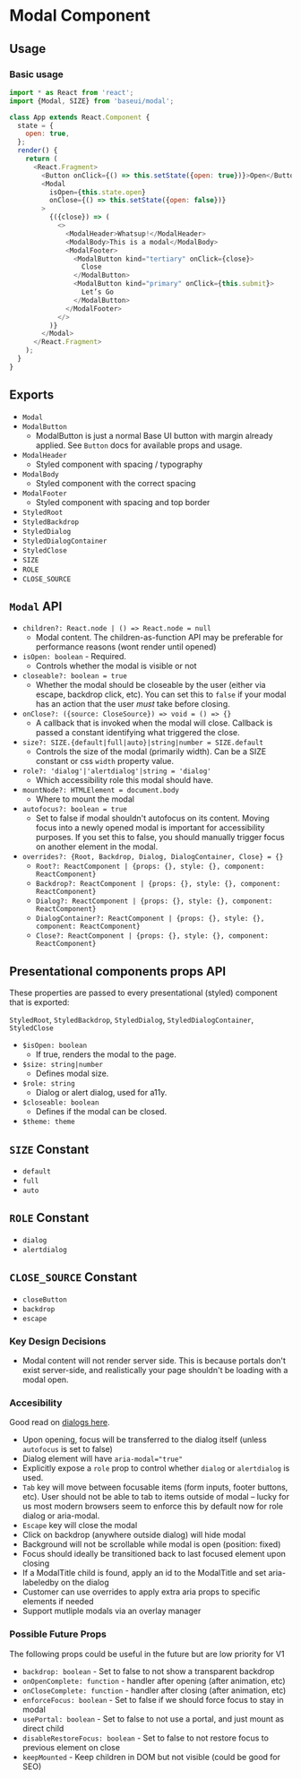# Modal Component

## Usage

### Basic usage

```javascript
import * as React from 'react';
import {Modal, SIZE} from 'baseui/modal';

class App extends React.Component {
  state = {
    open: true,
  };
  render() {
    return (
      <React.Fragment>
        <Button onClick={() => this.setState({open: true})}>Open</Button>
        <Modal
          isOpen={this.state.open}
          onClose={() => this.setState({open: false})}
        >
          {({close}) => (
            <>
              <ModalHeader>Whatsup!</ModalHeader>
              <ModalBody>This is a modal</ModalBody>
              <ModalFooter>
                <ModalButton kind="tertiary" onClick={close}>
                  Close
                </ModalButton>
                <ModalButton kind="primary" onClick={this.submit}>
                  Let’s Go
                </ModalButton>
              </ModalFooter>
            </>
          )}
        </Modal>
      </React.Fragment>
    );
  }
}
```

## Exports

* `Modal`
* `ModalButton`
  * ModalButton is just a normal Base UI button with margin already applied. See `Button` docs for available props and usage.
* `ModalHeader`
  * Styled component with spacing / typography
* `ModalBody`
  * Styled component with the correct spacing
* `ModalFooter`
  * Styled component with spacing and top border
* `StyledRoot`
* `StyledBackdrop`
* `StyledDialog`
* `StyledDialogContainer`
* `StyledClose`
* `SIZE`
* `ROLE`
* `CLOSE_SOURCE`

## `Modal` API

* `children?: React.node | () => React.node = null`
  * Modal content. The children-as-function API may be preferable for performance reasons (wont render until opened)
* `isOpen: boolean` - Required.
  * Controls whether the modal is visible or not
* `closeable?: boolean = true`
  * Whether the modal should be closeable by the user (either via escape, backdrop click, etc). You can set this to `false` if your modal has an action that the user _must_ take before closing.
* `onClose?: ({source: CloseSource}) => void = () => {}`
  * A callback that is invoked when the modal will close. Callback is passed a constant identifying what triggered the close.
* `size?: SIZE.{default|full|auto}|string|number = SIZE.default`
  * Controls the size of the modal (primarily width). Can be a SIZE constant or css `width` property value.
* `role?: 'dialog'|'alertdialog'|string = 'dialog'`
  * Which accessibility role this modal should have.
* `mountNode?: HTMLElement = document.body`
  * Where to mount the modal
* `autofocus?: boolean = true`
  * Set to false if modal shouldn't autofocus on its content. Moving focus into a newly opened modal is important for accessibility purposes. If you set this to false, you should manually trigger focus on another element in the modal.
* `overrides?: {Root, Backdrop, Dialog, DialogContainer, Close} = {}`
  * `Root?: ReactComponent | {props: {}, style: {}, component: ReactComponent}`
  * `Backdrop?: ReactComponent | {props: {}, style: {}, component: ReactComponent}`
  * `Dialog?: ReactComponent | {props: {}, style: {}, component: ReactComponent}`
  * `DialogContainer?: ReactComponent | {props: {}, style: {}, component: ReactComponent}`
  * `Close?: ReactComponent | {props: {}, style: {}, component: ReactComponent}`

## Presentational components props API

These properties are passed to every presentational (styled) component that is exported:

`StyledRoot`, `StyledBackdrop`, `StyledDialog`, `StyledDialogContainer`, `StyledClose`

* `$isOpen: boolean`
  * If true, renders the modal to the page.
* `$size: string|number`
  * Defines modal size.
* `$role: string`
  * Dialog or alert dialog, used for a11y.
* `$closeable: boolean`
  * Defines if the modal can be closed.
* `$theme: theme`

## `SIZE` Constant

* `default`
* `full`
* `auto`

## `ROLE` Constant

* `dialog`
* `alertdialog`

## `CLOSE_SOURCE` Constant

* `closeButton`
* `backdrop`
* `escape`

### Key Design Decisions

* Modal content will not render server side. This is because portals don't exist server-side, and realistically your page shouldn't be loading with a modal open.

### Accesibility

Good read on [dialogs here](https://www.w3.org/TR/wai-aria-practices/examples/dialog-modal/dialog.html).

* Upon opening, focus will be transferred to the dialog itself (unless `autofocus` is set to false)
* Dialog element will have `aria-modal="true"`
* Explicitly expose a `role` prop to control whether `dialog` or `alertdialog` is used.
* `Tab` key will move between focusable items (form inputs, footer buttons, etc). User should not be able to tab to items outside of modal – lucky for us most modern browsers seem to enforce this by default now for role dialog or aria-modal.
* `Escape` key will close the modal
* Click on backdrop (anywhere outside dialog) will hide modal
* Background will not be scrollable while modal is open (position: fixed)
* Focus should ideally be transitioned back to last focused element upon closing
* If a ModalTitle child is found, apply an id to the ModalTitle and set aria-labeledby on the dialog
* Customer can use overrides to apply extra aria props to specific elements if needed
* Support mutliple modals via an overlay manager

### Possible Future Props

The following props could be useful in the future but are low priority for V1

* `backdrop: boolean` - Set to false to not show a transparent backdrop
* `onOpenComplete: function` - handler after opening (after animation, etc)
* `onCloseComplete: function` - handler after closing (after animation, etc)
* `enforceFocus: boolean` - Set to false if we should force focus to stay in modal
* `usePortal: boolean` - Set to false to not use a portal, and just mount as direct child
* `disableRestoreFocus: boolean` - Set to false to not restore focus to previous element on close
* `keepMounted` - Keep children in DOM but not visible (could be good for SEO)
